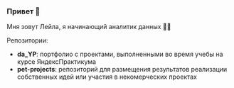 ### Привет 👋

Мня зовут Лейла, я начинающий аналитик данных 👩‍💻

Репозитории:
- __da_YP__: портфолио с проектами, выполненными во время учебы на курсе ЯндексПрактикума 
- __pet-projects__: репозиторий для размещения результатов реализации собственных идей или участия в некомерческих проектах
